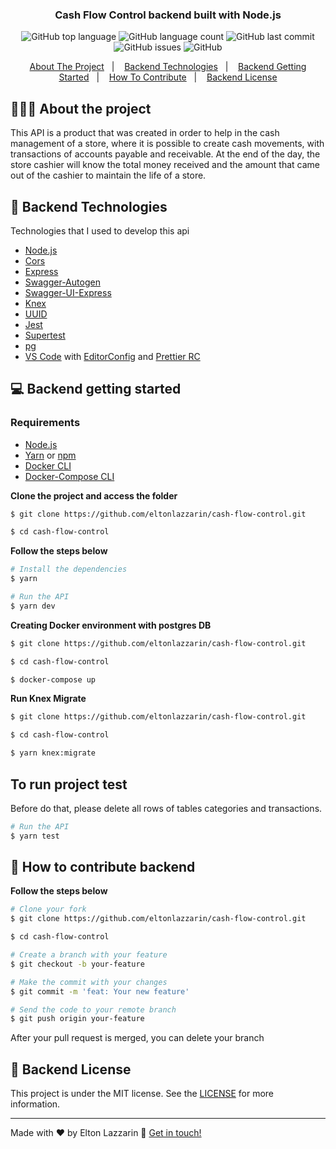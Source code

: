 <h3 align="center">
  Cash Flow Control backend built with Node.js
</h3>

<p align="center">
  <img alt="GitHub top language" src="https://img.shields.io/github/languages/top/eltonlazzarin/cash-flow-control">

  <img alt="GitHub language count" src="https://img.shields.io/github/languages/count/eltonlazzarin/cash-flow-control">

  <img alt="GitHub last commit" src="https://img.shields.io/github/last-commit/eltonlazzarin/cash-flow-control">

  <img alt="GitHub issues" src="https://img.shields.io/github/issues/eltonlazzarin/cash-flow-control">

  <img alt="GitHub" src="https://img.shields.io/github/license/eltonlazzarin/cash-flow-control">
</p>

<p align="center">
  <a href="#-about-the-project">About The Project</a>&nbsp;&nbsp;&nbsp;|&nbsp;&nbsp;&nbsp;
  <a href="#-backend-technologies">Backend Technologies</a>&nbsp;&nbsp;&nbsp;|&nbsp;&nbsp;&nbsp;
  <a href="#-backend-getting-started">Backend Getting Started</a>&nbsp;&nbsp;&nbsp;|&nbsp;&nbsp;&nbsp;
  <a href="#-how-to-contribute-backend">How To Contribute</a>&nbsp;&nbsp;&nbsp;|&nbsp;&nbsp;&nbsp;
  <a href="#-backend-license">Backend License</a>
</p>

## 👨🏻‍💻 About the project

<p>
This API is a product that was created in order to help in the cash management of a store, where it is possible to create cash movements, with transactions of accounts payable and receivable. At the end of the day, the store cashier will know the total money received and the amount that came out of the cashier to maintain the life of a store.</p>

## 🚀 Backend Technologies

Technologies that I used to develop this api

- [Node.js](https://nodejs.org/en)
- [Cors](https://github.com/expressjs/cors)
- [Express](https://github.com/expressjs/express)
- [Swagger-Autogen](https://www.npmjs.com/package/swagger-autogen)
- [Swagger-UI-Express](https://www.npmjs.com/package/swagger-ui-express)
- [Knex](https://github.com/knex/knex)
- [UUID](https://github.com/uuidjs/uuid)
- [Jest](https://jestjs.io/docs/en/getting-started)
- [Supertest](https://www.npmjs.com/package/supertest)
- [pg](https://node-postgres.com)
- [VS Code](https://code.visualstudio.com) with [EditorConfig](https://marketplace.visualstudio.com/items?itemName=EditorConfig.EditorConfig) and [Prettier RC](https://github.com/prettier/prettier)

## 💻 Backend getting started

### Requirements

- [Node.js](https://nodejs.org/en/)
- [Yarn](https://classic.yarnpkg.com/) or [npm](https://www.npmjs.com/)
- [Docker CLI](https://docs.docker.com/engine/reference/commandline/cli)
- [Docker-Compose CLI](https://docs.docker.com/compose/reference/overview)

**Clone the project and access the folder**

```bash
$ git clone https://github.com/eltonlazzarin/cash-flow-control.git

$ cd cash-flow-control
```

**Follow the steps below**

```bash
# Install the dependencies
$ yarn

# Run the API
$ yarn dev
```

**Creating Docker environment with postgres DB**

```bash
$ git clone https://github.com/eltonlazzarin/cash-flow-control.git

$ cd cash-flow-control

$ docker-compose up
```

**Run Knex Migrate**

```bash
$ git clone https://github.com/eltonlazzarin/cash-flow-control.git

$ cd cash-flow-control

$ yarn knex:migrate
```

## To run project test

Before do that, please delete all rows of tables categories and transactions.

```bash
# Run the API
$ yarn test
```

## 🤔 How to contribute backend

**Follow the steps below**

```bash
# Clone your fork
$ git clone https://github.com/eltonlazzarin/cash-flow-control.git

$ cd cash-flow-control

# Create a branch with your feature
$ git checkout -b your-feature

# Make the commit with your changes
$ git commit -m 'feat: Your new feature'

# Send the code to your remote branch
$ git push origin your-feature
```

After your pull request is merged, you can delete your branch

## 📝 Backend License

This project is under the MIT license. See the [LICENSE](https://github.com/eltonlazzarin/cash-flow-control/blob/master/LICENSE) for more information.

---

Made with ♥ by Elton Lazzarin :wave: [Get in touch!](https://www.linkedin.com/in/eltonlazzarin/)
